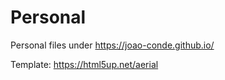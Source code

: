 # Personal

Personal files under https://joao-conde.github.io/

Template: https://html5up.net/aerial
